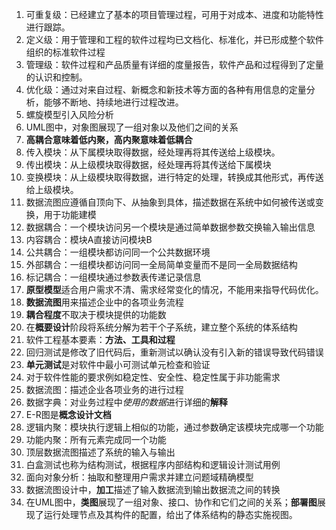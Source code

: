 1. 可重复级：已经建立了基本的项目管理过程，可用于对成本、进度和功能特性进行跟踪。
2. 定义级：用于管理和工程的软件过程均已文档化、标准化，并已形成整个软件组织的标准软件过程
3. 管理级：软件过程和产品质量有详细的度量报告，软件产品和过程得到了定量的认识和控制。
4. 优化级：通过对来自过程、新概念和新技术等方面的各种有用信息的定量分析，能够不断地、持续地进行过程改进。
5. 螺旋模型引入风险分析
6. UML图中，对象图展现了一组对象以及他们之间的关系
7. **高耦合意味着低内聚，高内聚意味着低耦合**
8. 传入模块：从下属模块取得数据，经处理再将其传送给上级模块。
9. 传出模块：从上级模块取得数据，经处理再将其传送给下属模块
10. 变换模块：从上级模块取得数据，进行特定的处理，转换成其他形式，再传送给上级模块。
11. 数据流图应遵循自顶向下、从抽象到具体，描述数据在系统中如何被传送或变换，用于功能建模
12. 数据耦合：一个模块访问另一个模块是通过简单数据参数交换输入输出信息
13. 内容耦合：模块A直接访问模块B
14. 公共耦合：一组模块都访问同一个公共数据环境
15. 外部耦合：一组模块都访问同一全局简单变量而不是同一全局数据结构
16. 标记耦合：一组模块通过参数表传递记录信息
17. **原型模型**适合用户需求不清、需求经常变化的情况，不能用来指导代码优化。
18. **数据流图**用来描述企业中的各项业务流程
19. **耦合程度**不取决于模块提供的功能数
20. 在**概要设计**阶段将系统分解为若干个子系统，建立整个系统的体系结构
21. 软件工程基本要素：**方法、工具和过程**
22. 回归测试是修改了旧代码后，重新测试以确认没有引入新的错误导致代码错误
23. **单元测试**是对软件中最小可测试单元检查和验证
24. 对于软件性能的要求例如稳定性、安全性、稳定性属于非功能需求
25. 数据流图：描述企业各项业务的进行过程
26. 数据字典：对业务过程中*使用的数据*进行详细的**解释**
27. E-R图是**概念设计文档**
28. 逻辑内聚：模块执行逻辑上相似的功能，通过参数确定该模块完成哪一个功能
29. 功能内聚：所有元素完成同一个功能
30. 顶层数据流图描述了系统的输入与输出
31. 白盒测试也称为结构测试，根据程序内部结构和逻辑设计测试用例
32. 面向对象分析：抽取和整理用户需求并建立问题域精确模型
33. 数据流图设计中，**加工**描述了输入数据流到输出数据流之间的转换
34. 在UML图中，**类图**展现了一组对象、接口、协作和它们之间的关系；**部署图**展现了运行处理节点及其构件的配置，给出了体系结构的静态实施视图。
